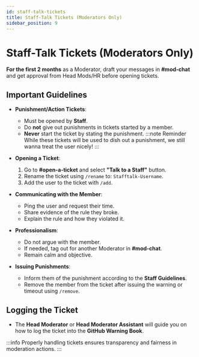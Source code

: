 ```yaml
---
id: staff-talk-tickets
title: Staff-Talk Tickets (Moderators Only)
sidebar_position: 9
---
```


# Staff-Talk Tickets (Moderators Only)

**For the first 2 months** as a Moderator, draft your messages in **#mod-chat** and get approval from Head Mods/HR before opening tickets.

## Important Guidelines

- **Punishment/Action Tickets**:

  - Must be opened by **Staff**.
  - Do **not** give out punishments in tickets started by a member.
  - **Never** start the ticket by stating the punishment.
  :::note Reminder
  While these tickets will be used to dish out a punishment, we still wanna treat the user nicely!
  :::

- **Opening a Ticket**:

  1. Go to **#open-a-ticket** and select **"Talk to a Staff"** button.
  2. Rename the ticket using `/rename` to: `Stafftalk-Username`.
  3. Add the user to the ticket with `/add`.

- **Communicating with the Member**:

  - Ping the user and request their time.
  - Share evidence of the rule they broke.
  - Explain the rule and how they violated it.

- **Professionalism**:

  - Do not argue with the member.
  - If needed, tag out for another Moderator in **#mod-chat**.
  - Remain calm and objective.

- **Issuing Punishments**:

  - Inform them of the punishment according to the **Staff Guidelines**.
  - Remove the member from the ticket after issuing the warning or timeout using `/remove`.

## Logging the Ticket

- The **Head Moderator** or **Head Moderator Assistant** will guide you on how to log the ticket into the **GitHub Warning Book**.

:::info
Properly handling tickets ensures transparency and fairness in moderation actions.
:::
